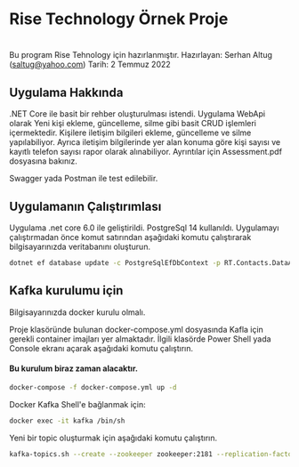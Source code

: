# Rise Technology Örnek Proje
#
#
Bu program Rise Tehnology için hazırlanmıştır. 
Hazırlayan: Serhan Altug ([saltug@yahoo.com]) 
Tarih: 2 Temmuz 2022 

## Uygulama Hakkında

.NET Core ile basit bir rehber oluşturulması istendi.
Uygulama WebApi olarak Yeni kişi ekleme, güncelleme, silme gibi basit CRUD işlemleri içermektedir.
Kişilere iletişim bilgileri ekleme, güncelleme ve silme yapılabiliyor.
Ayrıca iletişim bilgilerinde yer alan konuma göre kişi sayısı ve kayıtlı telefon sayısı rapor olarak alınabiliyor. Ayrıntılar için Assessment.pdf dosyasına bakınız.

Swagger yada Postman ile test edilebilir.

## Uygulamanın Çalıştırımlası

Uygulama .net core 6.0 ile geliştirildi. PostgreSql 14 kullanıldı.
Uygulamayı çalıştırmadan önce komut satırından aşağıdaki komutu çalıştırarak bilgisayarınızda veritabanını oluşturun.

```sh
dotnet ef database update -c PostgreSqlEfDbContext -p RT.Contacts.DataAccess
```

## Kafka kurulumu için
Bilgisayarınızda docker kurulu olmalı.

Proje klasöründe bulunan docker-compose.yml dosyasında Kafla için gerekli container imajları yer almaktadır.
İlgili klasörde Power Shell yada Console ekranı açarak aşağıdaki komutu çalıştırın.
#### Bu kurulum biraz zaman alacaktır.
```sh
docker-compose -f docker-compose.yml up -d
```

Docker Kafka Shell'e bağlanmak için:
```sh
docker exec -it kafka /bin/sh
```

Yeni bir topic oluşturmak için aşağıdaki komutu çalıştırın.
```sh
kafka-topics.sh --create --zookeeper zookeeper:2181 --replication-factor 1 --partitions 1 --topic commands
```

   [saltug@yahoo.com]: <mailto://saltug@yahoo.com>
